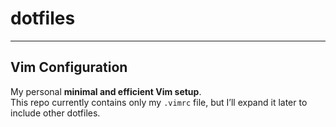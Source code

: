# dotfiles
---
## Vim Configuration

My personal **minimal and efficient Vim setup**.  
This repo currently contains only my `.vimrc` file, but I’ll expand it later to include other dotfiles.

